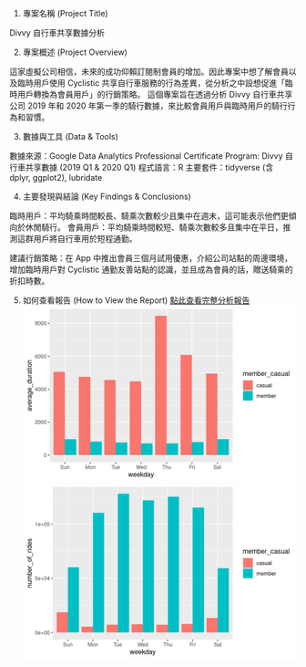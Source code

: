 1. 專案名稱 (Project Title)

Divvy 自行車共享數據分析

2. 專案概述 (Project Overview)

這家虛擬公司相信，未來的成功仰賴訂閱制會員的增加。因此專案中想了解會員以及臨時用戶使用 Cyclistic 共享自行車服務的行為差異，從分析之中設想促進「臨時用戶轉換為會員用戶」的行銷策略。
這個專案旨在透過分析 Divvy 自行車共享公司 2019 年和 2020 年第一季的騎行數據，來比較會員用戶與臨時用戶的騎行行為和習慣。

3. 數據與工具 (Data & Tools)

數據來源：Google Data Analytics Professional Certificate Program: Divvy 自行車共享數據 (2019 Q1 & 2020 Q1) 
程式語言：R
主要套件：tidyverse (含 dplyr, ggplot2), lubridate

4. 主要發現與結論 (Key Findings & Conclusions)

臨時用戶：平均騎乘時間較長、騎乘次數較少且集中在週末，這可能表示他們更傾向於休閒騎行。
會員用戶：平均騎乘時間較短、騎乘次數較多且集中在平日，推測這群用戶將自行車用於短程通勤。

建議行銷策略：在 App 中推出會員三個月試用優惠，介紹公司站點的周邊環境，增加臨時用戶對 Cyclistic 通勤友善站點的認識，並且成為會員的話，贈送騎乘的折扣時數。

5. 如何查看報告 (How to View the Report)
[點此查看完整分析報告](https://github.com/zzIvyWang/Case-Study/blob/main/Cyclistic%20Bike-Share%20Analysis%20Case%20Study.md)
![平均騎行時間長條圖](平均騎行時長比較：會員v.s臨時用戶.png)
![騎行次數比較長條圖](騎行次數比較：會員v.s臨時用戶.png)


